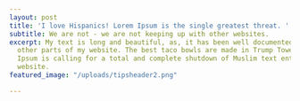 ```yaml
---
layout: post
title: 'I love Hispanics! Lorem Ipsum is the single greatest threat. '
subtitle: We are not - we are not keeping up with other websites.
excerpt: My text is long and beautiful, as, it has been well documented, are various
  other parts of my website. The best taco bowls are made in Trump Tower Grill.  Trump
  Ipsum is calling for a total and complete shutdown of Muslim text entering your
  website.
featured_image: "/uploads/tipsheader2.png"

---
```

